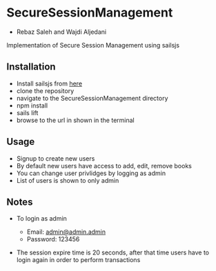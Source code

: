 
# SecureSessionManagement
- Rebaz Saleh and Wajdi Aljedani

Implementation of Secure Session Management using sailsjs

## Installation
- Install sailsjs from [here](http://sailsjs.org/get-started#?install-on-osx)
- clone the repository
- navigate to the SecureSessionManagement directory
- npm install
- sails lift
- browse to the url in shown in the terminal

## Usage
- Signup to create new users
- By default new users have access to add, edit, remove books
- You can change user privlidges by logging as admin
- List of users is shown to only admin

## Notes
- To login as admin
  - Email: admin@admin.admin
  - Password: 123456

- The session expire time is 20 seconds, after that time users have to login again in order to perform transactions
